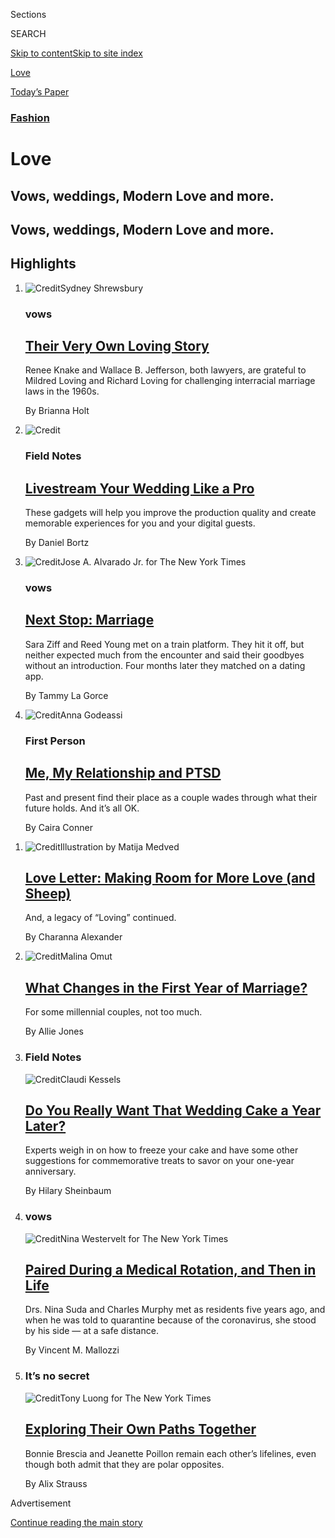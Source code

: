 <div id="app">

<div>

<div class="NYTAppHideMasthead css-zz1s19 e1suatyy0">

<div class="section css-ui9rw0 e1suatyy2">

<div class="css-11hrj97 er09x8g0">

<div class="css-6n7j50">

</div>

<span class="css-1dv1kvn">Sections</span>

<div class="css-10488qs">

<span class="css-1dv1kvn">SEARCH</span>

</div>

[Skip to content](#site-content)[Skip to site
index](#site-index)

</div>

<div id="masthead-section-label" class="css-1fnb9ct eaxe0e00">

[Love](https://www.nytimes3xbfgragh.onion/section/fashion/weddings)

</div>

<div class="css-10698na e1huz5gh0">

</div>

</div>

<div id="masthead-bar-one" class="section hasLinks css-15hmgas e1csuq9d3">

<div class="css-uqyvli e1csuq9d0">

</div>

<div class="css-1uqjmks e1csuq9d1">

</div>

<div class="css-9e9ivx">

[](https://myaccount.nytimes3xbfgragh.onion/auth/login?response_type=cookie&client_id=vi)

</div>

<div class="css-1bvtpon e1csuq9d2">

[Today’s
Paper](https://www.nytimes3xbfgragh.onion/section/todayspaper)

</div>

</div>

</div>

</div>

<div data-aria-hidden="false">

<div id="site-content" data-role="main">

<div id="collection-weddings" class="section css-15h4p1b e9abtgs0">

<div class="css-1j21atc e1svk9qx1">

<div class="css-fmiefx e1svk9qx2">

<div class="css-1hk7r2m eu54l5x0">

<div id="sponsor-wrapper" class="css-7a1pgi eaca97t0" type="sponsor" hidden="">

<div id="sponsor-slug" class="css-1l4mleb eaca97t1" hidden="">

Supported by

</div>

[Continue reading the main
story](#after-sponsor)

<div id="sponsor" class="ad sponsor-wrapper" style="text-align:left;height:100%;display:block">

</div>

<div id="after-sponsor">

</div>

</div>

</div>

### <span class="css-hue6tr ezz4tcd1">[Fashion](/section/fashion)</span>

</div>

<div class="css-nfcc9b e1svk9qx3">

<div class="css-vl9dhg e1svk9qx5">

<div class="css-1nrhkj6 e1svk9qx6">

# Love

<div class="follow-button-placeholder" data-collection-id="">

</div>

</div>

## <span>Vows, weddings, Modern Love and more.</span>

</div>

</div>

## <span>Vows, weddings, Modern Love and more.</span>

</div>

<div class="css-4svvz1 ekkqrpp0">

<div id="collection-highlights-container" class="section css-18l1u7x e46isfb1">

<div class="template-1 css-gfgt40 ekkqrpp1">

## Highlights

1.  ![<span class="css-kvjpws e1oaj3zl2"><span class="css-1dv1kvn">Credit</span>Sydney
    Shrewsbury</span>](https://static01.graylady3jvrrxbe.onion/images/2020/08/02/fashion/00VOWS-MackinacIsland-03/00VOWS-MackinacIsland-03-jumbo.jpg)
    
    <div class="css-gjijuv">
    
    ### vows
    
    ## [Their Very Own Loving Story](/2020/07/31/fashion/weddings/Renee-Knake-and-Wallace-Jefferson-wed-tribute-to-Lovings-before-them.html)
    
    Renee Knake and Wallace B. Jefferson, both lawyers, are grateful to
    Mildred Loving and Richard Loving for challenging interracial
    marriage laws in the
    1960s.
    
    <span class="css-me3p27"></span><span class="css-1dydysp e4e4i5l3"></span><span class="css-9voj2j">By
    <span class="css-1baulvz last-byline" itemprop="name">Brianna
    Holt</span></span>
    
    </div>

2.  ![<span class="css-1nk1g0h e1oaj3zl2"><span class="css-1dv1kvn">Credit</span></span>](https://static01.graylady3jvrrxbe.onion/images/2020/08/02/fashion/00LIVE-STREAM-WED-COMBO/00LIVE-STREAM-WED-COMBO-videoLarge.jpg)
    
    <div class="css-10wtrbd">
    
    ### Field Notes
    
    ## [Livestream Your Wedding Like a Pro](/2020/07/28/fashion/weddings/livestream-your-wedding-like-a-pro.html)
    
    These gadgets will help you improve the production quality and
    create memorable experiences for you and your digital
    guests.
    
    <span class="css-me3p27"></span><span class="css-1dydysp e4e4i5l3"></span><span class="css-9voj2j">By
    <span class="css-1baulvz last-byline" itemprop="name">Daniel
    Bortz</span></span>
    
    </div>

3.  ![<span class="css-1nk1g0h e1oaj3zl2"><span class="css-1dv1kvn">Credit</span>Jose
    A. Alvarado Jr. for The New York
    Times</span>](https://static01.graylady3jvrrxbe.onion/images/2020/07/26/fashion/24Vows-ModelActivist1/merlin_173908452_121834c5-2ab7-4830-bedd-1c85133e89a7-videoLarge.jpg)
    
    <div class="css-10wtrbd">
    
    ### vows
    
    ## [Next Stop: Marriage](/2020/07/24/fashion/weddings/Sara-Ziff-marries-Reed-Young-at-train-station.html)
    
    Sara Ziff and Reed Young met on a train platform. They hit it off,
    but neither expected much from the encounter and said their goodbyes
    without an introduction. Four months later they matched on a dating
    app.
    
    <span class="css-me3p27"></span><span class="css-1dydysp e4e4i5l3"></span><span class="css-9voj2j">By
    <span class="css-1baulvz last-byline" itemprop="name">Tammy La
    Gorce</span></span>
    
    </div>

4.  ![<span class="css-1nk1g0h e1oaj3zl2"><span class="css-1dv1kvn">Credit</span>Anna
    Godeassi</span>](https://static01.graylady3jvrrxbe.onion/images/2020/07/10/fashion/00NOT-ENGAGED/00NOT-ENGAGED-videoLarge.jpg)
    
    <div class="css-10wtrbd">
    
    ### First Person
    
    ## [Me, My Relationship and PTSD](/2020/07/25/fashion/weddings/me-my-relationship-and-ptsd.html)
    
    Past and present find their place as a couple wades through what
    their future holds. And it’s all
    OK.
    
    <span class="css-me3p27"></span><span class="css-1dydysp e4e4i5l3"></span><span class="css-9voj2j">By
    <span class="css-1baulvz last-byline" itemprop="name">Caira
    Conner</span></span>
    
    </div>

</div>

<div class="css-1xdhyk6 e46isfb0">

<div class="css-zk12ih ef6si7p0">

1.  ![<span class="css-1hhnwbi e1oaj3zl2"><span class="css-1dv1kvn">Credit</span>Illustration
    by Matija
    Medved</span>](https://static01.graylady3jvrrxbe.onion/images/2019/09/25/fashion/loveletter/loveletter-videoLarge-v3.png)
    
    <div class="css-10wtrbd">
    
    ## [Love Letter: Making Room for More Love (and Sheep)](/2020/07/31/fashion/weddings/love-letter-newsletter-making-room-for-more-love-and-sheep.html)
    
    And, a legacy of “Loving”
    continued.
    
    <span class="css-me3p27"></span><span class="css-1dydysp e4e4i5l3"></span><span class="css-9voj2j">By
    <span class="css-1baulvz last-byline" itemprop="name">Charanna
    Alexander</span></span>
    
    </div>

2.  ![<span class="css-1hhnwbi e1oaj3zl2"><span class="css-1dv1kvn">Credit</span>Malina
    Omut</span>](https://static01.graylady3jvrrxbe.onion/images/2020/08/02/fashion/18SurvivingFirstYear-art/18SurvivingFirstYear-art-videoLarge.jpg)
    
    <div class="css-10wtrbd">
    
    ## [What Changes in the First Year of Marriage?](/2020/07/23/fashion/weddings/what-changes-in-the-first-year-of-marriage.html)
    
    For some millennial couples, not too
    much.
    
    <span class="css-me3p27"></span><span class="css-1dydysp e4e4i5l3"></span><span class="css-9voj2j">By
    <span class="css-1baulvz last-byline" itemprop="name">Allie
    Jones</span></span>
    
    </div>

3.  ### Field Notes
    
    ![<span class="css-1hhnwbi e1oaj3zl2"><span class="css-1dv1kvn">Credit</span>Claudi
    Kessels</span>](https://static01.graylady3jvrrxbe.onion/images/2020/07/23/fashion/23WeddingCakeFreeze-Art/23WeddingCakeFreeze-Art-videoLarge.jpg)
    
    <div class="css-10wtrbd">
    
    ## [Do You Really Want That Wedding Cake a Year Later?](/2020/07/22/fashion/weddings/do-you-really-want-that-wedding-cake-a-year-later.html)
    
    Experts weigh in on how to freeze your cake and have some other
    suggestions for commemorative treats to savor on your one-year
    anniversary.
    
    <span class="css-me3p27"></span><span class="css-1dydysp e4e4i5l3"></span><span class="css-9voj2j">By
    <span class="css-1baulvz last-byline" itemprop="name">Hilary
    Sheinbaum</span></span>
    
    </div>

4.  ### vows
    
    ![<span class="css-1hhnwbi e1oaj3zl2"><span class="css-1dv1kvn">Credit</span>Nina
    Westervelt for The New York
    Times</span>](https://static01.graylady3jvrrxbe.onion/images/2020/07/19/fashion/17Vows-SudaMurphy1/17Vows-SudaMurphy1-videoLarge.jpg)
    
    <div class="css-10wtrbd">
    
    ## [Paired During a Medical Rotation, and Then in Life](/2020/07/17/fashion/weddings/paired-during-a-medical-rotation-and-then-in-life.html)
    
    Drs. Nina Suda and Charles Murphy met as residents five years ago,
    and when he was told to quarantine because of the coronavirus, she
    stood by his side — at a safe
    distance.
    
    <span class="css-me3p27"></span><span class="css-1dydysp e4e4i5l3"></span><span class="css-9voj2j">By
    <span class="css-1baulvz last-byline" itemprop="name">Vincent M.
    Mallozzi</span></span>
    
    </div>

5.  ### It’s no secret
    
    ![<span class="css-1hhnwbi e1oaj3zl2"><span class="css-1dv1kvn">Credit</span>Tony
    Luong for The New York
    Times</span>](https://static01.graylady3jvrrxbe.onion/images/2020/07/26/fashion/18NoSecret-BresciaPollian1/18NoSecret-BresciaPollian1-videoLarge-v2.jpg)
    
    <div class="css-10wtrbd">
    
    ## [Exploring Their Own Paths Together](/2020/07/18/fashion/weddings/exploring-their-own-paths-together.html)
    
    Bonnie Brescia and Jeanette Poillon remain each other’s lifelines,
    even though both admit that they are polar
    opposites.
    
    <span class="css-me3p27"></span><span class="css-1dydysp e4e4i5l3"></span><span class="css-9voj2j">By
    <span class="css-1baulvz last-byline" itemprop="name">Alix
    Strauss</span></span>
    
    </div>

</div>

</div>

</div>

<div id="mid1-wrapper" class="css-1mn4oms eaca97t0" type="rank">

<div id="mid1-slug" class="css-1tag3rd eaca97t1">

Advertisement

</div>

[Continue reading the main
story](#after-mid1)

<div id="mid1" class="ad mid1-wrapper" style="text-align:center;height:100%;display:block">

</div>

<div id="after-mid1">

</div>

</div>

<div class="section 5-band css-jhqenn ep7jkp60">

## [Mini-Vows](/column/mini-vows)

[More in Mini-Vows
    »](/column/mini-vows)

1.  ![<span class="css-1hhnwbi e1oaj3zl2"><span class="css-1dv1kvn">Credit</span>Vanessa
    Onuoha of V. Joy
    Photo</span>](https://static01.graylady3jvrrxbe.onion/images/2020/08/02/fashion/02wittman/02wittman-videoLarge.jpg)
    
    <div class="css-10wtrbd">
    
    ## [Wrong Places at the Right Time](/2020/07/31/fashion/weddings/wrong-places-at-the-right-time.html)
    
    The Rev. Lydia Wittman and Rafi Ziauddin nearly missed their first
    chance to connect, but found so many more chances
    later.
    
    <span class="css-me3p27"></span><span class="css-1dydysp e4e4i5l3"></span><span class="css-9voj2j">By
    <span class="css-1baulvz last-byline" itemprop="name">Nina
    Reyes</span></span>
    
    </div>

2.  ![<span class="css-1hhnwbi e1oaj3zl2"><span class="css-1dv1kvn">Credit</span>Ezra
    Sealy</span>](https://static01.graylady3jvrrxbe.onion/images/2020/08/02/fashion/02Ford-SUB/02Ford-SUB-videoLarge.jpg)
    
    <div class="css-10wtrbd">
    
    ## [From Barbados to Bucharest](/2020/07/31/fashion/weddings/from-barbados-to-bucharest.html)
    
    Alicia Arendt, a foreign service officer with the State Department,
    met Rohan Ford, a businessman, while serving in
    Barbados.
    
    <span class="css-me3p27"></span><span class="css-1dydysp e4e4i5l3"></span><span class="css-9voj2j">By
    <span class="css-1baulvz last-byline" itemprop="name">Vincent M.
    Mallozzi</span></span>
    
    </div>

3.  ![<span class="css-1hhnwbi e1oaj3zl2"><span class="css-1dv1kvn">Credit</span>Kobla
    Hargett</span>](https://static01.graylady3jvrrxbe.onion/images/2020/08/02/fashion/02Sattar/02Sattar-videoLarge.jpg)
    
    <div class="css-10wtrbd">
    
    ## [Taking a ‘Leap of Faith’ in New England](/2020/07/31/fashion/weddings/taking-a-leap-of-faith-in-new-england.html)
    
    The couple met in Miami in 2013, but it took four years and a move
    to the Boston area for a romance to bloom between the
    two.
    
    <span class="css-me3p27"></span><span class="css-1dydysp e4e4i5l3"></span><span class="css-9voj2j">By
    <span class="css-1baulvz last-byline" itemprop="name">Nina
    Reyes</span></span>
    
    </div>

4.  ![<span class="css-1hhnwbi e1oaj3zl2"><span class="css-1dv1kvn">Credit</span></span>](https://static01.graylady3jvrrxbe.onion/images/2020/08/02/fashion/26wan/26wan-videoLarge.jpg)
    
    <div class="css-10wtrbd">
    
    ## [‘How Lucky We Are to Have Found Each Other.’](/2020/07/31/fashion/weddings/how-lucky-we-are-to-have-found-each-other.html)
    
    Oliver Cacananta and Danny Wan met singing in the Gay Asian Pacific
    Alliance Men’s
    Chorus.
    
    <span class="css-me3p27"></span><span class="css-1dydysp e4e4i5l3"></span><span class="css-9voj2j">By
    <span class="css-1baulvz last-byline" itemprop="name">Louise
    Rafkin</span></span>
    
    </div>

5.  ![<span class="css-1hhnwbi e1oaj3zl2"><span class="css-1dv1kvn">Credit</span>Marina
    Barham</span>](https://static01.graylady3jvrrxbe.onion/images/2020/08/02/fashion/02Bachmann/02Bachmann-videoLarge.jpg)
    
    <div class="css-10wtrbd">
    
    ## [Her Just-Friends Note Was Tossed in a Hurry](/2020/07/31/fashion/weddings/her-just-friends-note-was-tossed-in-a-hurry.html)
    
    Sophia Bachmann and Iain Coston met, they had dinner, they fell in
    love.
    
    <span class="css-me3p27"></span><span class="css-1dydysp e4e4i5l3"></span><span class="css-9voj2j">By
    <span class="css-1baulvz last-byline" itemprop="name">Nina
    Reyes</span></span>
    
    </div>

</div>

<div class="section 5-band css-jhqenn ep7jkp60">

## [Modern Love](/column/modern-love)

[More in Modern Love
    »](/column/modern-love)

1.  ![<span class="css-1hhnwbi e1oaj3zl2"><span class="css-1dv1kvn">Credit</span>Brian
    Rea</span>](https://static01.graylady3jvrrxbe.onion/images/2020/08/02/fashion/02MODERN-FARM/02MODERN-FARM-videoLarge.jpg)
    
    <div class="css-10wtrbd">
    
    ## [Spending My Tenderness on Animals](/2020/07/31/style/modern-love-spending-tenderness-on-animals.html)
    
    As a vulnerable girl at a remote commune, I sought solace from
    horses, goats, even a bear cub. Today’s dark times have sent me
    their way
    again.
    
    <span class="css-me3p27"></span><span class="css-1dydysp e4e4i5l3"></span><span class="css-9voj2j">By
    <span class="css-1baulvz last-byline" itemprop="name">Bethany Groff
    Dorau</span></span>
    
    </div>

2.  ![<span class="css-1hhnwbi e1oaj3zl2"><span class="css-1dv1kvn">Credit</span>Brian
    Rea</span>](https://static01.graylady3jvrrxbe.onion/images/2020/07/29/fashion/00TINYLOVE-ILLO5/00TINYLOVE-ILLO5-videoLarge.jpg)
    
    <div class="css-10wtrbd">
    
    ## [Tiny Love Stories: ‘My Parents Never Called’](/2020/07/28/style/tiny-modern-love-stories-coronavirus-my-parents-never-called.html)
    
    Modern Love in miniature, featuring reader-submitted stories of no
    more than 100
    words.
    
    <span class="css-me3p27"></span>
    
    </div>

3.  ![<span class="css-1hhnwbi e1oaj3zl2"><span class="css-1dv1kvn">Credit</span>Brian
    Rea</span>](https://static01.graylady3jvrrxbe.onion/images/2020/07/26/fashion/26MODERN-ORPHANAGE/26MODERN-ORPHANAGE-videoLarge.jpg)
    
    <div class="css-10wtrbd">
    
    ## [Why Did She Leave Me There?](/2020/07/24/style/modern-love-adoption-vietnam-why-did-she-leave-me-there.html)
    
    A young man returns to the Vietnamese orphanage he had spent 25
    years trying to
    forget.
    
    <span class="css-me3p27"></span><span class="css-1dydysp e4e4i5l3"></span><span class="css-9voj2j">By
    <span class="css-1baulvz last-byline" itemprop="name">Kacey Vu
    Shap</span></span>
    
    </div>

4.  ![<span class="css-1hhnwbi e1oaj3zl2"><span class="css-1dv1kvn">Credit</span>Brian
    Rea</span>](https://static01.graylady3jvrrxbe.onion/images/2020/07/06/fashion/06TINYLOVE-illo1/06TINYLOVE-illo1-videoLarge.jpg)
    
    <div class="css-10wtrbd">
    
    ## [Tiny Love Stories: ‘Monogamous Birds of N.Y.C.’](/2020/07/21/style/tiny-modern-love-stories-coronavirus-monogamous-birds-of-nyc.html)
    
    Modern Love in miniature, featuring reader-submitted stories of no
    more than 100
    words.
    
    <span class="css-me3p27"></span>
    
    </div>

5.  ![<span class="css-1hhnwbi e1oaj3zl2"><span class="css-1dv1kvn">Credit</span>Brian
    Rea</span>](https://static01.graylady3jvrrxbe.onion/images/2020/07/19/fashion/19MODERN-DATINGAPP/19MODERN-DATINGAPP-videoLarge.jpg)
    
    <div class="css-10wtrbd">
    
    ## [Trying to Feel Love-Worthy (While Working for a Dating App)](/2020/07/17/style/modern-love-feel-love-worthy-working-for-dating-app.html)
    
    Being awash in romantic complaints has left me — a Black woman who’s
    had heartache — feeling dismayed but
    hopeful.
    
    <span class="css-me3p27"></span><span class="css-1dydysp e4e4i5l3"></span><span class="css-9voj2j">By
    <span class="css-1baulvz last-byline" itemprop="name">Loré
    Yessuff</span></span>
    
    </div>

</div>

<div id="mid2-wrapper" class="css-1mn4oms eaca97t0" type="rank">

<div id="mid2-slug" class="css-1tag3rd eaca97t1">

Advertisement

</div>

[Continue reading the main
story](#after-mid2)

<div id="mid2" class="ad mid2-wrapper" style="text-align:center;height:100%;display:block">

</div>

<div id="after-mid2">

</div>

</div>

<div class="section 5-band css-jhqenn ep7jkp60">

## [Vows](/column/vows)

[More in Vows
    »](/column/vows)

1.  ![<span class="css-1hhnwbi e1oaj3zl2"><span class="css-1dv1kvn">Credit</span>Maridelis
    Morales Rosado for The New York
    Times</span>](https://static01.graylady3jvrrxbe.onion/images/2020/07/10/fashion/10Vows-WestHarlem1/10Vows-WestHarlem1-videoLarge.jpg)
    
    <div class="css-10wtrbd">
    
    ## [They Passed the Long-Distance Test](/2020/07/10/fashion/weddings/they-passed-the-long-distance-test.html)
    
    Dr. Erika Alejandro Crespo Martínez and Victor Gabriel Santiago
    Hernandez built a relationship on patience and pacing. Then the
    coronavirus came and they had to act
    quickly.
    
    <span class="css-me3p27"></span><span class="css-1dydysp e4e4i5l3"></span><span class="css-9voj2j">By
    <span class="css-1baulvz last-byline" itemprop="name">Tammy La
    Gorce</span></span>
    
    </div>

2.  ![<span class="css-1hhnwbi e1oaj3zl2"><span class="css-1dv1kvn">Credit</span>Nina
    Westervelt for The New York
    Times</span>](https://static01.graylady3jvrrxbe.onion/images/2020/07/05/fashion/03Vows-RamapoCollege2/03Vows-RamapoCollege2-videoLarge.jpg)
    
    <div class="css-10wtrbd">
    
    ## [Some Unexpected Survey Results](/2020/07/03/fashion/weddings/some-unexpected-survey-results.html)
    
    “I was enchanted by her writing,” said Clifford Peterson, who met
    Carol Ryan during planning for Ramapo College’s 50th anniversary
    celebration, “by the incredible life she lived, simply
    enchanted.”
    
    <span class="css-me3p27"></span><span class="css-1dydysp e4e4i5l3"></span><span class="css-9voj2j">By
    <span class="css-1baulvz last-byline" itemprop="name">Vincent M.
    Mallozzi</span></span>
    
    </div>

3.  ![<span class="css-1hhnwbi e1oaj3zl2"><span class="css-1dv1kvn">Credit</span>Scott
    McIntyre for The New York
    Times</span>](https://static01.graylady3jvrrxbe.onion/images/2020/06/28/fashion/26Vows-OrthodoxPrenup1/26Vows-OrthodoxPrenup1-videoLarge.jpg)
    
    <div class="css-10wtrbd">
    
    ## [From the Start, There Were Ground Rules](/2020/06/26/fashion/weddings/from-the-start-there-were-ground-rules.html)
    
    Before their wedding, Shanee Markovitz and Nathaniel Kay, both
    Modern Orthodox Jews, celebrated the signing of a religious
    prenuptial
    agreement.
    
    <span class="css-me3p27"></span><span class="css-1dydysp e4e4i5l3"></span><span class="css-9voj2j">By
    <span class="css-1baulvz last-byline" itemprop="name">Tammy La
    Gorce</span></span>
    
    </div>

4.  ![<span class="css-1hhnwbi e1oaj3zl2"><span class="css-1dv1kvn">Credit</span>Anastasiia
    Sapon for The New York
    Times</span>](https://static01.graylady3jvrrxbe.onion/images/2020/06/19/fashion/19Vows-ChaseCenter04/merlin_172805127_1405c182-a14d-4f89-8b4d-e0176d37d439-videoLarge.jpg)
    
    <div class="css-10wtrbd">
    
    ## [Two More Rings for the Home Team](/2020/06/19/style/two-more-rings-for-the-home-team.html)
    
    Lindsay Hirsch and Dustin Schneider had to find a new spot to be
    married. The Golden State Warriors welcomed the
    couple.
    
    <span class="css-me3p27"></span><span class="css-1dydysp e4e4i5l3"></span><span class="css-9voj2j">By
    <span class="css-1baulvz last-byline" itemprop="name">Vincent M.
    Mallozzi</span></span>
    
    </div>

5.  ![<span class="css-1hhnwbi e1oaj3zl2"><span class="css-1dv1kvn">Credit</span>Amanda
    Lucier for The New York
    Times</span>](https://static01.graylady3jvrrxbe.onion/images/2020/06/14/fashion/12Vows-Portland1/12Vows-Portland1-videoLarge.jpg)
    
    <div class="css-10wtrbd">
    
    ## [A Date to Remember](/2020/06/12/fashion/weddings/a-date-to-remember.html)
    
    Sam Thirlwall and Caitlin Halla met at work and felt an instant
    connection. Slack messages became text messages became long emails,
    and then a first
    date.
    
    <span class="css-me3p27"></span><span class="css-1dydysp e4e4i5l3"></span><span class="css-9voj2j">By
    <span class="css-1baulvz last-byline" itemprop="name">Maureen
    O’Hagan</span></span>
    
    </div>

</div>

<div class="section 5-band css-jhqenn ep7jkp60">

## [Self-Care](/section/style/self-care)

[More in Self-Care
    »](/section/style/self-care)

1.  ![<span class="css-1hhnwbi e1oaj3zl2"><span class="css-1dv1kvn">Credit</span>Erik
    Carter for The New York
    Times</span>](https://static01.graylady3jvrrxbe.onion/images/2020/08/02/fashion/29BLACK-BOOKCLUBS-promo/29BLACK-BOOKCLUBS-promo-videoLarge-v2.jpg)
    
    <div class="css-10wtrbd">
    
    ## [The Black Book Club Takes It to the Next Level](/2020/07/29/style/self-care/black-book-clubs.html)
    
    Noname and other Black thought leaders have taken what Oprah built
    and made something
    new.
    
    <span class="css-me3p27"></span><span class="css-1dydysp e4e4i5l3"></span><span class="css-9voj2j">By
    <span class="css-1baulvz last-byline" itemprop="name">Iman
    Stevenson</span></span>
    
    </div>

2.  ![<span class="css-1hhnwbi e1oaj3zl2"><span class="css-1dv1kvn">Credit</span></span>](https://static01.graylady3jvrrxbe.onion/images/2020/07/09/fashion/09BLACK-JOURNALISTS-Natelege-Whaley/merlin_174323043_57123aa6-e6ba-46e0-9178-6e1334e3e7b4-videoLarge.jpg)
    
    <div class="css-10wtrbd">
    
    ## [Self-Care for Black Journalists](/2020/07/14/style/self-care/black-journalists.html)
    
    In a news cycle filled with tragedy, much of it disproportionately
    affecting people of color, Black reporters and editors are
    reimagining coping
    strategies.
    
    <span class="css-me3p27"></span><span class="css-1dydysp e4e4i5l3"></span><span class="css-9voj2j">By
    <span class="css-1baulvz last-byline" itemprop="name">Patrice
    Peck</span></span>
    
    </div>

3.  ![<span class="css-1hhnwbi e1oaj3zl2"><span class="css-1dv1kvn">Credit</span>Tony
    Cenicola/The New York
    Times</span>](https://static01.graylady3jvrrxbe.onion/images/2020/07/23/fashion/23SANITIZERS-use-this-one/23SANITIZERS-use-this-one-videoLarge.jpg)
    
    <div class="css-10wtrbd">
    
    ## [These Hand Sanitizers Smell Good, Kill Germs](/2020/07/22/style/these-hand-sanitizers-smell-good-kill-germs.html)
    
    Now that hand sanitizers have become an accessory of the new normal,
    upscale brands are introducing their own portable
    cleansers.
    
    <span class="css-me3p27"></span><span class="css-1dydysp e4e4i5l3"></span><span class="css-9voj2j">By
    <span class="css-1baulvz last-byline" itemprop="name">Rachel
    Felder</span></span>
    
    </div>

4.  ![<span class="css-1hhnwbi e1oaj3zl2"><span class="css-1dv1kvn">Credit</span>Rose
    Wong</span>](https://static01.graylady3jvrrxbe.onion/images/2020/07/26/multimedia/26ah-beauty/26ah-beauty-videoLarge.jpg)
    
    <div class="css-10wtrbd">
    
    ## [Shed Your Quarantine Skin (and Hair and Nails), Safely](/2020/07/25/at-home/coronavirus-salons.html)
    
    If you venture out for a treatment or trim, you might encounter
    plexiglass barriers, tons of cleaning supplies, fewer clients at a
    time and higher
    prices.
    
    <span class="css-me3p27"></span><span class="css-1dydysp e4e4i5l3"></span><span class="css-9voj2j">By
    <span class="css-1baulvz last-byline" itemprop="name">Katherine
    Cusumano</span></span>
    
    </div>

5.  ![<span class="css-1hhnwbi e1oaj3zl2"><span class="css-1dv1kvn">Credit</span></span>](https://static01.graylady3jvrrxbe.onion/images/2020/07/30/fashion/28SKIN-UNSEXY-art/28SKIN-UNSEXY-art-videoLarge.jpg)
    
    <div class="css-10wtrbd">
    
    ## [Can Unsexy Beauty Be Sexy?](/2020/07/28/style/can-unsexy-beauty-be-sexy.html)
    
    A new guard of beauty brands is using slick packaging and candid
    messaging to sell products women were once embarrassed to
    buy.
    
    <span class="css-me3p27"></span><span class="css-1dydysp e4e4i5l3"></span><span class="css-9voj2j">By
    <span class="css-1baulvz last-byline" itemprop="name">Rachel
    Strugatz</span></span>
    
    </div>

</div>

<div id="mid3-wrapper" class="css-1mn4oms eaca97t0" type="rank">

<div id="mid3-slug" class="css-1tag3rd eaca97t1">

Advertisement

</div>

[Continue reading the main
story](#after-mid3)

<div id="mid3" class="ad mid3-wrapper" style="text-align:center;height:100%;display:block">

</div>

<div id="after-mid3">

</div>

</div>

<div class="section 5-band css-jhqenn ep7jkp60">

## [Field Notes](/column/field-notes)

[More in Field Notes
    »](/column/field-notes)

1.  ![<span class="css-1hhnwbi e1oaj3zl2"><span class="css-1dv1kvn">Credit</span>Nicole
    Updegraff, Nicole Updegraff
    Illustration</span>](https://static01.graylady3jvrrxbe.onion/images/2020/07/19/fashion/weddings/00weddingillo7/00weddingillo7-videoLarge.png)
    
    <div class="css-10wtrbd">
    
    ## [Turn Your Relationship Into a Work of Art](/2020/07/15/fashion/weddings/turn-your-relationship-into-a-work-of-art.html)
    
    For some couples who postponed their engagement shoots because of
    the coronavirus, artists have stepped in to create custom
    illustrations and
    portraits.
    
    <span class="css-me3p27"></span><span class="css-1dydysp e4e4i5l3"></span><span class="css-9voj2j">By
    <span class="css-1baulvz last-byline" itemprop="name">Hilary
    Sheinbaum</span></span>
    
    </div>

2.  ![<span class="css-1hhnwbi e1oaj3zl2"><span class="css-1dv1kvn">Credit</span>Anjelica
    Roselyn</span>](https://static01.graylady3jvrrxbe.onion/images/2020/06/30/fashion/30VIRTUALDRESSSHOP-art/30VIRTUALDRESSSHOP-art-videoLarge.jpg)
    
    <div class="css-10wtrbd">
    
    ## [Say ‘Yes’ to the Dress Without Leaving Your House](/2020/06/30/fashion/weddings/say-yes-to-the-dress-without-leaving-your-house.html)
    
    Bridal boutiques across the country are offering virtual shopping
    experiences where brides, grooms and wedding parties can try on and
    purchase their wedding attire
    online.
    
    <span class="css-me3p27"></span><span class="css-1dydysp e4e4i5l3"></span><span class="css-9voj2j">By
    <span class="css-1baulvz last-byline" itemprop="name">Alix
    Strauss</span></span>
    
    </div>

3.  ![<span class="css-1hhnwbi e1oaj3zl2"><span class="css-1dv1kvn">Credit</span>Rose
    Bowman</span>](https://static01.graylady3jvrrxbe.onion/images/2020/06/17/fashion/weddings/oakImage-1592416755813/oakImage-1592416755813-mediumThreeByTwo440.jpg)
    
    <div class="css-10wtrbd">
    
    ## [Striking a Pose on FaceTime](/2020/06/18/fashion/weddings/striking-a-pose-on-facetime.html)
    
    With their clients in lockdown, some photographers are turning to
    virtual photo shoots for weddings and
    engagements.
    
    <span class="css-me3p27"></span><span class="css-1dydysp e4e4i5l3"></span><span class="css-9voj2j">By
    <span class="css-1baulvz last-byline" itemprop="name">Emma
    Grillo</span></span>
    
    </div>

4.  ![<span class="css-1hhnwbi e1oaj3zl2"><span class="css-1dv1kvn">Credit</span>Noa
    Denmon</span>](https://static01.graylady3jvrrxbe.onion/images/2020/05/24/fashion/23PROTECTYOURWEDDINGart/23PROTECTYOURWEDDINGart-videoLarge.jpg)
    
    <div class="css-10wtrbd">
    
    ## [Is the Wedding Off? (For Now?) Here’s What to Do Next.](/2020/05/23/fashion/weddings/is-the-wedding-off-for-now-heres-what-to-do-next.html)
    
    The coronavirus has forced couples to reschedule or plan
    quarantine-approved celebrations. Experts share some how-to tips for
    navigating alternative
    plans.
    
    <span class="css-me3p27"></span><span class="css-1dydysp e4e4i5l3"></span><span class="css-9voj2j">By
    <span class="css-1baulvz last-byline" itemprop="name">Ivy
    Manners</span></span>
    
    </div>

5.  ![<span class="css-1hhnwbi e1oaj3zl2"><span class="css-1dv1kvn">Credit</span>Madiha
    Yearwood</span>](https://static01.graylady3jvrrxbe.onion/images/2020/03/15/fashion/12KeepingMyName-art/12KeepingMyName-art-videoLarge-v2.jpg)
    
    <div class="css-10wtrbd">
    
    ## [Creating a Name for Themselves](/2020/03/11/fashion/weddings/name-change-after-marriage-not-always-easy.html)
    
    As some married couples seek to join their identities, while also
    acknowledging they are equals, they are combining surnames or are
    creating entirely new
    ones.
    
    <span class="css-me3p27"></span><span class="css-1dydysp e4e4i5l3"></span><span class="css-9voj2j">By
    <span class="css-1baulvz last-byline" itemprop="name">Suzannah
    Weiss</span></span>
    
    </div>

</div>

<div class="section 5-band css-jhqenn ep7jkp60">

## [Unhitched](/column/unhitched)

[More in Unhitched
    »](/column/unhitched)

1.  ![<span class="css-1hhnwbi e1oaj3zl2"><span class="css-1dv1kvn">Credit</span>Alexandra
    Bowman</span>](https://static01.graylady3jvrrxbe.onion/images/2020/06/07/fashion/00UNHITCHED-FORDSart/00UNHITCHED-FORDSart-videoLarge.jpg)
    
    <div class="css-10wtrbd">
    
    ## [Challenged to Sustain Their Lifestyle](/2020/06/03/fashion/weddings/Unhitched-couple-discusses-their-marriage-and-divorce.html)
    
    Therapy and fancy vacations couldn’t remove the strain on this
    couple’s marriage, which was brought about by ongoing financial
    problems.
    
    <span class="css-me3p27"></span><span class="css-1dydysp e4e4i5l3"></span><span class="css-9voj2j">By
    <span class="css-1baulvz last-byline" itemprop="name">Louise
    Rafkin</span></span>
    
    </div>

2.  ![<span class="css-1hhnwbi e1oaj3zl2"><span class="css-1dv1kvn">Credit</span>André
    da
    Loba</span>](https://static01.graylady3jvrrxbe.onion/images/2020/01/26/fashion/00UNHITCHEDJEWISH/00UNHITCHEDJEWISH-videoLarge.jpg)
    
    <div class="css-10wtrbd">
    
    ## [Pulled Apart by Addiction](/2020/01/27/fashion/weddings/Unhitched-couple-is-pulled-apart-by-addiction.html)
    
    Eli Falk and Rina Shapiro say expectations from their upbringing and
    Jewish communities caused them to marry
    prematurely.
    
    <span class="css-me3p27"></span><span class="css-1dydysp e4e4i5l3"></span><span class="css-9voj2j">By
    <span class="css-1baulvz last-byline" itemprop="name">Louise
    Rafkin</span></span>
    
    </div>

3.  ![<span class="css-1hhnwbi e1oaj3zl2"><span class="css-1dv1kvn">Credit</span>
    </span>](https://static01.graylady3jvrrxbe.onion/images/2019/09/08/fashion/UNHITCHED-NEW/UNHITCHED-NEW-videoLarge.png)
    
    <div class="css-10wtrbd">
    
    ## [The Perfect Divorce](/interactive/2019/09/07/multimedia/how-to-get-divorced.html)
    
    The couple endured many changes in their long marriage. But the
    space between them grew when he took up sailing and she opened her
    own
    restaurants.
    
    <span class="css-me3p27"></span><span class="css-1dydysp e4e4i5l3"></span><span class="css-9voj2j">By
    <span class="css-1baulvz last-byline" itemprop="name">Louise
    Rafkin</span></span>
    
    </div>

4.  ![<span class="css-1hhnwbi e1oaj3zl2"><span class="css-1dv1kvn">Credit</span>Alexandra
    Bowman</span>](https://static01.graylady3jvrrxbe.onion/images/2019/06/23/fashion/00UNHITCHED/00UNHITCHED-videoLarge.jpg)
    
    <div class="css-10wtrbd">
    
    ## [‘It Takes What It Takes to End Something’](/2019/06/18/style/it-takes-what-it-takes-to-end-something.html)
    
    The two remained friends despite the challenges of their divorce.
    Now their new relationship focuses on
    parenting.
    
    <span class="css-me3p27"></span><span class="css-1dydysp e4e4i5l3"></span><span class="css-9voj2j">By
    <span class="css-1baulvz last-byline" itemprop="name">Louise
    Rafkin</span></span>
    
    </div>

5.  ![<span class="css-1hhnwbi e1oaj3zl2"><span class="css-1dv1kvn">Credit</span>Alexandra
    Bowman</span>](https://static01.graylady3jvrrxbe.onion/images/2019/01/06/fashion/weddings/06UNHITCHED-DivorceLawyers/merlin_147820818_90ae5a89-fb4f-49b4-96f5-c2da5360372b-videoLarge.jpg)
    
    <div class="css-10wtrbd">
    
    ## [2 Divorce Lawyers Better After Their Own Divorce, but Still Together](/2019/01/03/fashion/weddings/2-divorce-lawyers-better-after-their-own-divorce-but-still-together.html)
    
    Family comes first for a couple, even after separation. Their
    advice? “Have compassion for each other and don’t say anything to
    the kids until you have a
    plan.”
    
    <span class="css-me3p27"></span><span class="css-1dydysp e4e4i5l3"></span><span class="css-9voj2j">By
    <span class="css-1baulvz last-byline" itemprop="name">Louise
    Rafkin</span></span>
    
    </div>

</div>

<div id="mid4-wrapper" class="css-1mn4oms eaca97t0" type="rank">

<div id="mid4-slug" class="css-1tag3rd eaca97t1">

Advertisement

</div>

[Continue reading the main
story](#after-mid4)

<div id="mid4" class="ad mid4-wrapper" style="text-align:center;height:100%;display:block">

</div>

<div id="after-mid4">

</div>

</div>

<div class="section 5-band css-jhqenn ep7jkp60">

## [Binge Read Featured Couples](/spotlight/wedding-announcements)

[More in Binge Read Featured Couples
»](/spotlight/wedding-announcements)

1.  ![<span class="css-1hhnwbi e1oaj3zl2"><span class="css-1dv1kvn">Credit</span>Selcoulth
    Photography</span>](https://static01.graylady3jvrrxbe.onion/images/2020/06/14/fashion/weddings/14WIKUM/merlin_173335650_2a75e1bf-cd95-4130-986b-33a570beaf42-videoLarge.jpg)
    
    <div class="css-10wtrbd">
    
    ## [Michelle Wikum, Walker Williams](/2020/06/14/fashion/weddings/michelle-wikum-walker-williams.html)
    
    The couple met through Tinder in
    2018.
    
    <span class="css-me3p27"></span><span class="css-1dydysp e4e4i5l3"></span><span class="css-9voj2j">By
    <span class="css-1baulvz last-byline" itemprop="name">Nina
    Reyes</span></span>
    
    </div>

2.  ![<span class="css-1hhnwbi e1oaj3zl2"><span class="css-1dv1kvn">Credit</span>Alicia
    Ann
    Photographers</span>](https://static01.graylady3jvrrxbe.onion/images/2020/05/17/multimedia/17TbeileLaw1/17TbeileLaw1-videoLarge.jpg)
    
    <div class="css-10wtrbd">
    
    ## [Ayelet Bentley, Samuel Tbeile](/2020/05/17/fashion/weddings/ayelet-bentley-samuel-tbeile.html)
    
    They met in college and became a couple about a year later while on
    a Birthright Israel
    trip.
    
    <span class="css-me3p27"></span>
    
    </div>

3.  ![<span class="css-1hhnwbi e1oaj3zl2"><span class="css-1dv1kvn">Credit</span></span>](https://static01.graylady3jvrrxbe.onion/images/2020/05/17/multimedia/17SuSchultz1/17SuSchultz1-videoLarge.jpg)
    
    <div class="css-10wtrbd">
    
    ## [Kathy Su, Eric Schultz](/2020/05/17/fashion/weddings/kathy-su-eric-schultz.html)
    
    The couple met in 2017 through OkCupid and had their first date at a
    whiskey bar in New
    York.
    
    <span class="css-me3p27"></span>
    
    </div>

4.  ![<span class="css-1hhnwbi e1oaj3zl2"><span class="css-1dv1kvn">Credit</span>Jason,
    Concept
    Photography</span>](https://static01.graylady3jvrrxbe.onion/images/2020/05/10/multimedia/10HammarskjoldLemmon1/10HammarskjoldLemmon1-videoLarge.jpg)
    
    <div class="css-10wtrbd">
    
    ## [Victoria Hammarskjold, George Lemmon III](/2020/05/10/fashion/weddings/victoria-hammarskjold-george-lemmon-iii.html)
    
    The couple met and began dating as high-school
    students.
    
    <span class="css-me3p27"></span>
    
    </div>

5.  ![<span class="css-1hhnwbi e1oaj3zl2"><span class="css-1dv1kvn">Credit</span>Paul
    Blackmore</span>](https://static01.graylady3jvrrxbe.onion/images/2020/04/26/multimedia/26DowdHerzberg1/26DowdHerzberg1-videoLarge.jpg)
    
    <div class="css-10wtrbd">
    
    ## [Emily Herzberg, Samuel Dowd](/2020/04/26/fashion/weddings/emily-herzberg-samuel-dowd.html)
    
    The couple met on the dating app Bumble, and, boldly, spent their
    second and third dates answering “36 questions that lead to love.”
    
    <span class="css-me3p27"></span>
    
    </div>

</div>

</div>

<div class="css-185go5a e1o5byef0">

<div class="css-15cbhtu">

  - [Latest](#stream-panel)
  - <span class="css-6n7j50">Search</span>
    <div class="control">
    <div class="label-container css-1dv1kvn">
    Search
    </div>
    <div class="css-wm4t3d">
    **<span id="clear-search-input" class="css-1dv1kvn">Clear this text
    input</span>
    </div>
    </div>
    <span class="css-1iovbfw"></span>

<div id="stream-panel" class="section css-8msx5b e1jz0cab1">

<div class="css-13mho3u">

1.  
    
    <div class="css-1cp3ece">
    
    <div class="css-1l4spti">
    
    [](/2020/07/31/fashion/weddings/a-romance-blooms-in-nebraska.html)
    
    <div class="css-79elbk">
    
    ![](https://static01.graylady3jvrrxbe.onion/images/2020/08/02/fashion/02rose/02rose-thumbWide.jpg?quality=75&auto=webp&disable=upscale)
    
    </div>
    
    ## A Romance Blooms in Nebraska
    
    Robert Voelte and Ian Rose met at an elementary school in Omaha,
    where they had both taught.
    
    <div class="css-1nqbnmb ea5icrr0">
    
    By <span class="css-1n7hynb">Tammy La
    Gorce</span>
    
    </div>
    
    </div>
    
    <div class="css-1lc2l26 e1xfvim33">
    
    </div>
    
    </div>

2.  
    
    <div class="css-1cp3ece">
    
    <div class="css-1l4spti">
    
    [](/2020/07/31/fashion/weddings/romance-around-the-great-lakes.html)
    
    <div class="css-79elbk">
    
    ![](https://static01.graylady3jvrrxbe.onion/images/2020/08/02/fashion/02Schlicht/02Schlicht-thumbWide.jpg?quality=75&auto=webp&disable=upscale)
    
    </div>
    
    ## Romance Around the Great Lakes
    
    Adam Schlicht turned himself and A.J. Tindall into X-Men superheros
    for the cover of a comic book he had custom-made for his proposal.
    
    <div class="css-1nqbnmb ea5icrr0">
    
    By <span class="css-1n7hynb">Rosalie R.
    Radomsky</span>
    
    </div>
    
    </div>
    
    <div class="css-1lc2l26 e1xfvim33">
    
    </div>
    
    </div>

3.  
    
    <div class="css-1cp3ece">
    
    <div class="css-1l4spti">
    
    [](/2020/07/31/fashion/weddings/a-page-turner-of-a-proposal.html)
    
    <div class="css-79elbk">
    
    ![](https://static01.graylady3jvrrxbe.onion/images/2020/08/02/fashion/02Ed-02/02Ed-02-thumbWide.jpg?quality=75&auto=webp&disable=upscale)
    
    </div>
    
    ## A Page-Turner of a Proposal
    
    Phillip Stiller, an equity analyst, proposed to Kerry Ederer, a
    morning news anchor in New York, with the help of his twins.
    
    <div class="css-1nqbnmb ea5icrr0">
    
    By <span class="css-1n7hynb">Vincent M.
    Mallozzi</span>
    
    </div>
    
    </div>
    
    <div class="css-1lc2l26 e1xfvim33">
    
    </div>
    
    </div>

4.  
    
    <div class="css-1cp3ece">
    
    <div class="css-1l4spti">
    
    [](/2020/07/31/fashion/weddings/a-perfect-spot-for-running-or-proposing.html)
    
    <div class="css-79elbk">
    
    ![](https://static01.graylady3jvrrxbe.onion/images/2020/08/02/fashion/02SoffenMarks/02SoffenMarks-thumbWide.jpg?quality=75&auto=webp&disable=upscale)
    
    </div>
    
    ## A Perfect Spot for Running, or Proposing
    
    Harrison Marks knew just the place to propose to Jennifer Soffen —
    anywhere along the Hudson River.
    
    <div class="css-1nqbnmb ea5icrr0">
    
    By <span class="css-1n7hynb">Rosalie R.
    Radomsky</span>
    
    </div>
    
    </div>
    
    <div class="css-1lc2l26 e1xfvim33">
    
    </div>
    
    </div>

5.  
    
    <div class="css-1cp3ece">
    
    <div class="css-1l4spti">
    
    [](/2020/07/31/fashion/weddings/the-right-time-came-a-decade-later.html)
    
    <div class="css-79elbk">
    
    ![](https://static01.graylady3jvrrxbe.onion/images/2020/08/02/fashion/26Zilkha/26Zilkha-thumbWide.jpg?quality=75&auto=webp&disable=upscale)
    
    </div>
    
    ## The ‘Right Time’ Came a Decade Later
    
    A mutual friend made sure Zmira Zilkha and Ward Wolff met at
    Middlebury College in Vermont, but it was 13 more years before they
    got together for good.
    
    <div class="css-1nqbnmb ea5icrr0">
    
    By <span class="css-1n7hynb">Nina
    Reyes</span>
    
    </div>
    
    </div>
    
    <div class="css-1lc2l26 e1xfvim33">
    
    </div>
    
    </div>

6.  
    
    <div class="css-1cp3ece">
    
    <div class="css-1l4spti">
    
    [](/2020/07/24/fashion/weddings/a-little-wager-that-led-to-love.html)
    
    <div class="css-79elbk">
    
    ![](https://static01.graylady3jvrrxbe.onion/images/2020/07/26/fashion/26Beard-02/26Beard-02-thumbWide.jpg?quality=75&auto=webp&disable=upscale)
    
    </div>
    
    ## A Little Wager That Led to Love
    
    The couple met in law school at Howard University, but their romance
    didn’t take off until one of them lost a bet.
    
    <div class="css-1nqbnmb ea5icrr0">
    
    By <span class="css-1n7hynb">Nina
    Reyes</span>
    
    </div>
    
    </div>
    
    <div class="css-1lc2l26 e1xfvim33">
    
    </div>
    
    </div>

7.  
    
    <div class="css-1cp3ece">
    
    <div class="css-1l4spti">
    
    [](/2020/07/24/fashion/weddings/rock-solid-even-in-turbulent-times.html)
    
    <div class="css-79elbk">
    
    ![](https://static01.graylady3jvrrxbe.onion/images/2020/07/26/fashion/26quan/26quan-thumbWide.jpg?quality=75&auto=webp&disable=upscale)
    
    </div>
    
    ## Rock Solid, Even in Turbulent Times
    
    The couple met at a birthday party in New York in 2013, but one of
    them wasn’t yet ready to say that he was gay.
    
    <div class="css-1nqbnmb ea5icrr0">
    
    By <span class="css-1n7hynb">Nina
    Reyes</span>
    
    </div>
    
    </div>
    
    <div class="css-1lc2l26 e1xfvim33">
    
    </div>
    
    </div>

8.  
    
    <div class="css-1cp3ece">
    
    <div class="css-1l4spti">
    
    [](/2020/07/24/fashion/weddings/the-lawyer-of-his-dreams.html)
    
    <div class="css-79elbk">
    
    ![](https://static01.graylady3jvrrxbe.onion/images/2020/07/26/fashion/26Golden/26Golden-thumbWide.jpg?quality=75&auto=webp&disable=upscale)
    
    </div>
    
    ## The Lawyer of His Dreams
    
    A matchmaker’s persistence finally paired David Golden with the date
    he didn’t know he was looking for: Alexandra Brodman.
    
    <div class="css-1nqbnmb ea5icrr0">
    
    By <span class="css-1n7hynb">Vincent M.
    Mallozzi</span>
    
    </div>
    
    </div>
    
    <div class="css-1lc2l26 e1xfvim33">
    
    </div>
    
    </div>

9.  
    
    <div class="css-1cp3ece">
    
    <div class="css-1l4spti">
    
    [](/2020/07/24/fashion/weddings/always-an-open-table-for-each-other.html)
    
    <div class="css-79elbk">
    
    ![](https://static01.graylady3jvrrxbe.onion/images/2020/07/26/fashion/26Lindstrom-02/26Lindstrom-02-thumbWide.jpg?quality=75&auto=webp&disable=upscale)
    
    </div>
    
    ## Always an Open Table for Each Other
    
    Rachel Lindstrom and Zach Sawyer met in a restaurant where both
    worked in Austin. Then they moved to Maine to take on another
    restaurant together.
    
    <div class="css-1nqbnmb ea5icrr0">
    
    By <span class="css-1n7hynb">Abby
    Ellin</span>
    
    </div>
    
    </div>
    
    <div class="css-1lc2l26 e1xfvim33">
    
    </div>
    
    </div>

10. 
    
    <div class="css-1cp3ece">
    
    <div class="css-1l4spti">
    
    [](/2020/07/24/fashion/weddings/love-marriage-sex-not-necessarily-in-that-order.html)
    
    <div class="css-79elbk">
    
    ![](https://static01.graylady3jvrrxbe.onion/images/2020/07/26/fashion/26Bailiff/26Bailiff-thumbWide.jpg?quality=75&auto=webp&disable=upscale)
    
    </div>
    
    ## Love, Marriage, Sex. (Not Necessarily in That Order.)
    
    Susie Bright and Jon Bailiff met in 1988. Now, after 32 years
    together, they took the advice of a lawyer and got married.
    
    <div class="css-1nqbnmb ea5icrr0">
    
    By <span class="css-1n7hynb">Louise Rafkin</span>
    
    </div>
    
    </div>
    
    <div class="css-1lc2l26 e1xfvim33">
    
    </div>
    
    </div>

<div class="css-13mho3u">

<div class="css-1t62hi8">

<div class="css-1stvaey">

Show
More

<div>

<div style="border:0;clip:rect(0 0 0 0);height:1px;margin:-1px;overflow:hidden;white-space:nowrap;padding:0;width:1px;position:absolute" data-role="log" data-aria-live="assertive">

</div>

<div style="border:0;clip:rect(0 0 0 0);height:1px;margin:-1px;overflow:hidden;white-space:nowrap;padding:0;width:1px;position:absolute" data-role="log" data-aria-live="assertive">

</div>

<div style="border:0;clip:rect(0 0 0 0);height:1px;margin:-1px;overflow:hidden;white-space:nowrap;padding:0;width:1px;position:absolute" data-role="log" data-aria-live="polite">

</div>

<div style="border:0;clip:rect(0 0 0 0);height:1px;margin:-1px;overflow:hidden;white-space:nowrap;padding:0;width:1px;position:absolute" data-role="log" data-aria-live="polite">

</div>

</div>

</div>

</div>

</div>

</div>

<div class="css-g6hk37 supplemental">

<div id="mid5-wrapper" class="css-10wkyv7 eaca97t0" type="lede">

<div id="mid5-slug" class="css-1tag3rd eaca97t1">

Advertisement

</div>

[Continue reading the main
story](#after-mid5)

<div id="mid5" class="ad mid5-wrapper" style="text-align:center;height:100%;display:block;min-height:250px">

</div>

<div id="after-mid5">

</div>

</div>

## How to Submit a Wedding Announcement

<div class="css-hftqp3 weddings-supplemental-promo">

Everything you need to know about submitting information to The Times
about wedding and celebration announcements.

[Submission
Guidelines](https://www.nytimes3xbfgragh.onion/2018/01/09/fashion/weddings/wedding-submission-faqs.html)

[Submission
Form](http://www.nytimes3xbfgragh.onion/style/weddings/announcements)

</div>

<div id="mktg-wrapper" class="css-oxle51 eaca97t0" type="mktg">

<div id="mktg-slug" class="css-1tag3rd eaca97t1">

Advertisement

</div>

[Continue reading the main
story](#after-mktg)

<div id="mktg" class="ad mktg-wrapper" style="text-align:center;height:100%;display:block">

</div>

<div id="after-mktg">

</div>

</div>

## Follow Us

<div class="module-body">

  - [**<span data-aria-hidden="true">@nytimesvows</span><span class="css-1dv1kvn">twitter
    page for @nytimesvows</span>](https://twitter.com/nytimesvows)

</div>

## Sign Up for the NYT Living Newsletter

<div class="css-hftqp3">

Get a curated digest of lifestyle news delivered to your inbox twice a
week.

</div>

[SIGN UP](/newsletters/signup/LI)

## Divorce: Share Your Experience

<div class="css-hftqp3 weddings-supplemental-promo">

We are looking for couples who have split up and are willing to talk
about how their lives have changed and what they have learned.

[Submission
Form](http://www.nytimes3xbfgragh.onion/interactive/2014/style/boomer-divorce.html)

</div>

</div>

</div>

</div>

</div>

</div>

</div>

## Site Index

<div>

</div>

## Site Information Navigation

  - [© <span>2020</span> <span>The New York Times
    Company</span>](https://help.nytimes3xbfgragh.onion/hc/en-us/articles/115014792127-Copyright-notice)

<!-- end list -->

  - [NYTCo](https://www.nytco.com/)
  - [Contact
    Us](https://help.nytimes3xbfgragh.onion/hc/en-us/articles/115015385887-Contact-Us)
  - [Work with us](https://www.nytco.com/careers/)
  - [Advertise](https://nytmediakit.com/)
  - [T Brand Studio](http://www.tbrandstudio.com/)
  - [Your Ad
    Choices](https://www.nytimes3xbfgragh.onion/privacy/cookie-policy#how-do-i-manage-trackers)
  - [Privacy](https://www.nytimes3xbfgragh.onion/privacy)
  - [Terms of
    Service](https://help.nytimes3xbfgragh.onion/hc/en-us/articles/115014893428-Terms-of-service)
  - [Terms of
    Sale](https://help.nytimes3xbfgragh.onion/hc/en-us/articles/115014893968-Terms-of-sale)
  - [Site
    Map](https://spiderbites.nytimes3xbfgragh.onion)
  - [Help](https://help.nytimes3xbfgragh.onion/hc/en-us)
  - [Subscriptions](https://www.nytimes3xbfgragh.onion/subscription?campaignId=37WXW)

</div>

</div>
